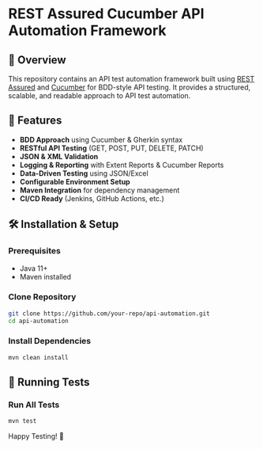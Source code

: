# REST Assured Cucumber API Automation Framework

## 📌 Overview
This repository contains an API test automation framework built using [REST Assured](https://rest-assured.io/) and [Cucumber](https://cucumber.io/) for BDD-style API testing. It provides a structured, scalable, and readable approach to API test automation.

## 🚀 Features
- **BDD Approach** using Cucumber & Gherkin syntax
- **RESTful API Testing** (GET, POST, PUT, DELETE, PATCH)
- **JSON & XML Validation**
- **Logging & Reporting** with Extent Reports & Cucumber Reports
- **Data-Driven Testing** using JSON/Excel
- **Configurable Environment Setup**
- **Maven Integration** for dependency management
- **CI/CD Ready** (Jenkins, GitHub Actions, etc.)

## 🛠 Installation & Setup
### Prerequisites
- Java 11+
- Maven installed

### Clone Repository
```bash
git clone https://github.com/your-repo/api-automation.git
cd api-automation
```

### Install Dependencies
```bash
mvn clean install
```

## 🚦 Running Tests
### Run All Tests
```bash
mvn test
```


Happy Testing! 🚀

